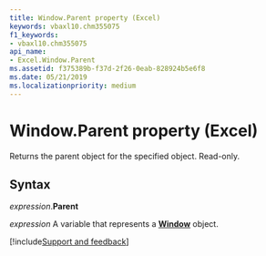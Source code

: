 ```yaml
---
title: Window.Parent property (Excel)
keywords: vbaxl10.chm355075
f1_keywords:
- vbaxl10.chm355075
api_name:
- Excel.Window.Parent
ms.assetid: f375389b-f37d-2f26-0eab-828924b5e6f8
ms.date: 05/21/2019
ms.localizationpriority: medium
---
```



# Window.Parent property (Excel)

Returns the parent object for the specified object. Read-only.


## Syntax

_expression_.**Parent**

_expression_ A variable that represents a **[Window](Excel.Window.md)** object.



[!include[Support and feedback](~/includes/feedback-boilerplate.md)]